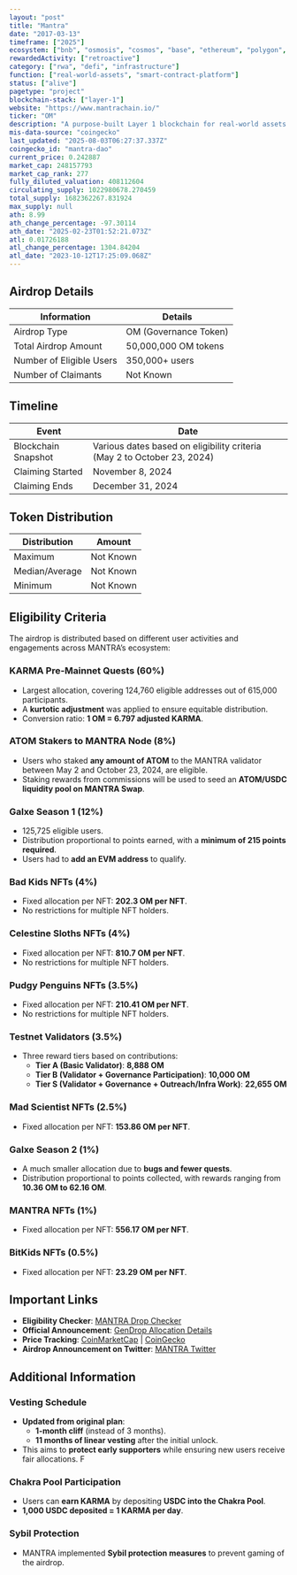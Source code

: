 ```yaml
---
layout: "post"
title: "Mantra"
date: "2017-03-13"
timeframe: ["2025"]
ecosystem: ["bnb", "osmosis", "cosmos", "base", "ethereum", "polygon", "mantra"]
rewardedActivity: ["retroactive"]
category: ["rwa", "defi", "infrastructure"]
function: ["real-world-assets", "smart-contract-platform"]
status: ["alive"]
pagetype: "project"
blockchain-stack: ["layer-1"]
website: "https://www.mantrachain.io/"
ticker: "OM"
description: "A purpose-built Layer 1 blockchain for real-world assets (RWA), enabling compliance, tokenization, and DeFi services."
mis-data-source: "coingecko"
last_updated: "2025-08-03T06:27:37.337Z"
coingecko_id: "mantra-dao"
current_price: 0.242887
market_cap: 248157793
market_cap_rank: 277
fully_diluted_valuation: 408112604
circulating_supply: 1022980678.270459
total_supply: 1682362267.831924
max_supply: null
ath: 8.99
ath_change_percentage: -97.30114
ath_date: "2025-02-23T01:52:21.073Z"
atl: 0.01726188
atl_change_percentage: 1304.84204
atl_date: "2023-10-12T17:25:09.068Z"
---
```


## Airdrop Details

| Information              | Details               |
| ------------------------ | --------------------- |
| Airdrop Type             | OM (Governance Token) |
| Total Airdrop Amount     | 50,000,000 OM tokens  |
| Number of Eligible Users | 350,000+ users        |
| Number of Claimants      | Not Known             |

## Timeline

| Event               | Date                                                                    |
| ------------------- | ----------------------------------------------------------------------- |
| Blockchain Snapshot | Various dates based on eligibility criteria (May 2 to October 23, 2024) |
| Claiming Started    | November 8, 2024                                                        |
| Claiming Ends       | December 31, 2024                                                       |

## Token Distribution

| Distribution   | Amount    |
| -------------- | --------- |
| Maximum        | Not Known |
| Median/Average | Not Known |
| Minimum        | Not Known |

## Eligibility Criteria

The airdrop is distributed based on different user activities and engagements across MANTRA’s ecosystem:

### **KARMA Pre-Mainnet Quests (60%)**

- Largest allocation, covering 124,760 eligible addresses out of 615,000 participants.
- A **kurtotic adjustment** was applied to ensure equitable distribution.
- Conversion ratio: **1 OM = 6.797 adjusted KARMA**.

### **ATOM Stakers to MANTRA Node (8%)**

- Users who staked **any amount of ATOM** to the MANTRA validator between May 2 and October 23, 2024, are eligible.
- Staking rewards from commissions will be used to seed an **ATOM/USDC liquidity pool on MANTRA Swap**.

### **Galxe Season 1 (12%)**

- 125,725 eligible users.
- Distribution proportional to points earned, with a **minimum of 215 points required**.
- Users had to **add an EVM address** to qualify.

### **Bad Kids NFTs (4%)**

- Fixed allocation per NFT: **202.3 OM per NFT**.
- No restrictions for multiple NFT holders.

### **Celestine Sloths NFTs (4%)**

- Fixed allocation per NFT: **810.7 OM per NFT**.
- No restrictions for multiple NFT holders.

### **Pudgy Penguins NFTs (3.5%)**

- Fixed allocation per NFT: **210.41 OM per NFT**.
- No restrictions for multiple NFT holders.

### **Testnet Validators (3.5%)**

- Three reward tiers based on contributions:
  - **Tier A (Basic Validator)**: **8,888 OM**
  - **Tier B (Validator + Governance Participation)**: **10,000 OM**
  - **Tier S (Validator + Governance + Outreach/Infra Work)**: **22,655 OM**

### **Mad Scientist NFTs (2.5%)**

- Fixed allocation per NFT: **153.86 OM per NFT**.

### **Galxe Season 2 (1%)**

- A much smaller allocation due to **bugs and fewer quests**.
- Distribution proportional to points collected, with rewards ranging from **10.36 OM to 62.16 OM**.

### **MANTRA NFTs (1%)**

- Fixed allocation per NFT: **556.17 OM per NFT**.

### **BitKids NFTs (0.5%)**

- Fixed allocation per NFT: **23.29 OM per NFT**.

## Important Links

- **Eligibility Checker**: [MANTRA Drop Checker](https://checker.mantra.zone/)
- **Official Announcement**: [GenDrop Allocation Details](https://www.mantrachain.io/resources/announcements/mainnet-gendrop-allocation-revealed)
- **Price Tracking**: [CoinMarketCap](https://coinmarketcap.com/currencies/mantra) | [CoinGecko](https://www.coingecko.com/en/coins/mantra)
- **Airdrop Announcement on Twitter**: [MANTRA Twitter](https://x.com/MANTRA_Chain/status/1889957666530726094)

## Additional Information

### **Vesting Schedule**

- **Updated from original plan**:
  - **1-month cliff** (instead of 3 months).
  - **11 months of linear vesting** after the initial unlock.
- This aims to **protect early supporters** while ensuring new users receive fair allocations.
F
### **Chakra Pool Participation**

- Users can **earn KARMA** by depositing **USDC into the Chakra Pool**.
- **1,000 USDC deposited = 1 KARMA per day**.

### **Sybil Protection**

- MANTRA implemented **Sybil protection measures** to prevent gaming of the airdrop.
